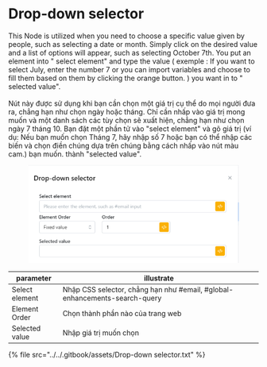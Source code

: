 # Drop-down selector

This Node is utilized when you need to choose a specific value given by people, such as selecting a date or month. Simply click on the desired value and a list of options will appear, such as selecting October 7th. You put an element into " select element" and type the value ( exemple : If you want to select July, enter the number 7 or you can import variables and choose to fill them based on them by clicking the orange button. )  you want in to " selected value".\
\
Nút này được sử dụng khi bạn cần chọn một giá trị cụ thể do mọi người đưa ra, chẳng hạn như chọn ngày hoặc tháng. Chỉ cần nhấp vào giá trị mong muốn và một danh sách các tùy chọn sẽ xuất hiện, chẳng hạn như chọn ngày 7 tháng 10. Bạn đặt một phần tử vào "select element" và gõ giá trị (ví dụ: Nếu bạn muốn chọn Tháng 7, hãy nhập số 7 hoặc bạn có thể nhập các biến và chọn điền chúng dựa trên chúng bằng cách nhấp vào nút màu cam.) bạn muốn. thành "selected value".



<figure><img src="../../.gitbook/assets/Drop-down selector.png" alt=""><figcaption></figcaption></figure>



| parameter      | illustrate                                                                 |
| -------------- | -------------------------------------------------------------------------- |
| Select element | Nhập CSS selector, chẳng hạn như #email, #global-enhancements-search-query |
| Element Order  | Chọn thành phần nào của trang web                                          |
| Selected value | Nhập giá trị muốn chọn                                                     |



{% file src="../../.gitbook/assets/Drop-down selector.txt" %}
